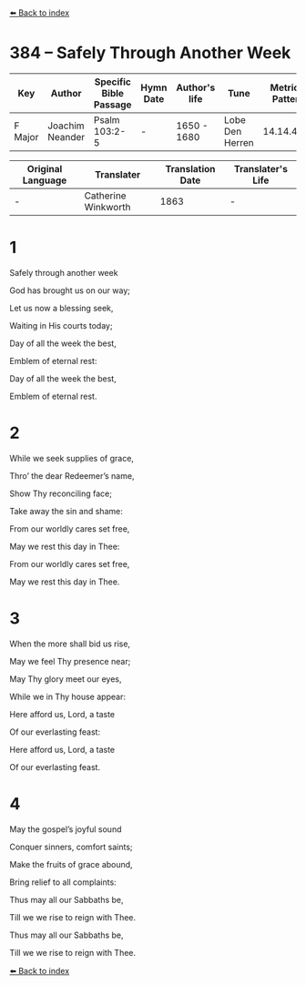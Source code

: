 [⬅️ Back to index](../README.md)

# 384 – Safely Through Another Week

Key | Author   | Specific Bible Passage     |Hymn Date |Author's life |Tune |Metrical Pattern   |Composer/Source                                                                                        
-- | --------- | ---------------------------|----------|--------------|-----|-------------------|-------------   
F Major  | Joachim Neander      | Psalm 103:2-5 | -  | 1650 - 1680 | Lobe Den Herren | 14.14.4.7.8 | Chorale Book for England, 1863 

Original Language | Translater | Translation Date   | Translater's Life     
----------------- | --------- | --------------------|-------------   
\-  | Catherine Winkworth      | 1863 | -  | 1827 - 1878 



# 1

Safely through another week

God has brought us on our way;

Let us now a blessing seek,

Waiting in His courts today;

Day of all the week the best,

Emblem of eternal rest:

Day of all the week the best,

Emblem of eternal rest.



# 2

While we seek supplies of grace,

Thro’ the dear Redeemer’s name,

Show Thy reconciling face;

Take away the sin and shame:

From our worldly cares set free,

May we rest this day in Thee:

From our worldly cares set free,

May we rest this day in Thee.



# 3

When the more shall bid us rise,

May we feel Thy presence near;

May Thy glory meet our eyes,

While we in Thy house appear:

Here afford us, Lord, a taste

Of our everlasting feast:

Here afford us, Lord, a taste

Of our everlasting feast.



# 4

May the gospel’s joyful sound

Conquer sinners, comfort saints;

Make the fruits of grace abound,

Bring relief to all complaints:

Thus may all our Sabbaths be,

Till we we rise to reign with Thee.

Thus may all our Sabbaths be,

Till we we rise to reign with Thee.

[⬅️ Back to index](../README.md)
